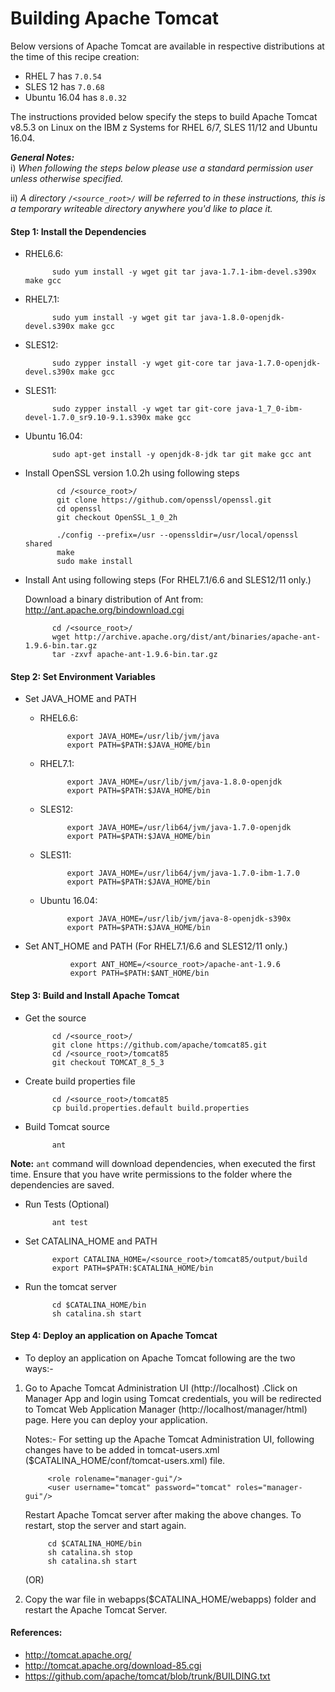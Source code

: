<!---PACKAGE:Apache Tomcat--->
<!---DISTRO:SLES 12:8.5.3--->
<!---DISTRO:SLES 11:8.5.3--->
<!---DISTRO:RHEL 7.1:8.5.3--->
<!---DISTRO:RHEL 6.6:8.5.3--->
<!---DISTRO:Ubuntu 16.x:8.5.3--->

# Building Apache Tomcat

Below versions of Apache Tomcat are available in respective distributions at the time of this recipe creation:

*    RHEL   7     has `7.0.54`
*    SLES   12    has `7.0.68`
*    Ubuntu 16.04 has `8.0.32`

The instructions provided below specify the steps to build Apache Tomcat v8.5.3 on Linux on the IBM z Systems for RHEL 6/7, SLES 11/12 and Ubuntu 16.04.

_**General Notes:**_  
i) _When following the steps below please use a standard permission user unless otherwise specified._

ii) _A directory `/<source_root>/` will be referred to in these instructions, this is a temporary writeable directory anywhere you'd like to place it._

#### Step 1: Install the Dependencies

* RHEL6.6:

			sudo yum install -y wget git tar java-1.7.1-ibm-devel.s390x make gcc
						
* RHEL7.1:

			sudo yum install -y wget git tar java-1.8.0-openjdk-devel.s390x make gcc
			
* SLES12:

			sudo zypper install -y wget git-core tar java-1.7.0-openjdk-devel.s390x make gcc

* SLES11:

			sudo zypper install -y wget tar git-core java-1_7_0-ibm-devel-1.7.0_sr9.10-9.1.s390x make gcc
			
* Ubuntu 16.04:

			sudo apt-get install -y openjdk-8-jdk tar git make gcc ant
			
						

* Install OpenSSL version 1.0.2h using following steps

			 cd /<source_root>/
             git clone https://github.com/openssl/openssl.git
             cd openssl
             git checkout OpenSSL_1_0_2h
			 
             ./config --prefix=/usr --openssldir=/usr/local/openssl shared
             make
             sudo make install

* Install Ant using following steps (For RHEL7.1/6.6 and SLES12/11 only.)

    Download a binary distribution of Ant from:
		http://ant.apache.org/bindownload.cgi
			
			cd /<source_root>/
			wget http://archive.apache.org/dist/ant/binaries/apache-ant-1.9.6-bin.tar.gz 
			tar -zxvf apache-ant-1.9.6-bin.tar.gz

#### Step 2: Set Environment Variables
* Set JAVA_HOME and PATH

	* RHEL6.6:

				export JAVA_HOME=/usr/lib/jvm/java
				export PATH=$PATH:$JAVA_HOME/bin

	* RHEL7.1:

				export JAVA_HOME=/usr/lib/jvm/java-1.8.0-openjdk
				export PATH=$PATH:$JAVA_HOME/bin

	* SLES12:

				export JAVA_HOME=/usr/lib64/jvm/java-1.7.0-openjdk
				export PATH=$PATH:$JAVA_HOME/bin
	* SLES11:

				export JAVA_HOME=/usr/lib64/jvm/java-1.7.0-ibm-1.7.0
				export PATH=$PATH:$JAVA_HOME/bin
			
	* Ubuntu 16.04:

				export JAVA_HOME=/usr/lib/jvm/java-8-openjdk-s390x
				export PATH=$PATH:$JAVA_HOME/bin
					
* Set ANT_HOME and PATH (For RHEL7.1/6.6 and SLES12/11 only.)

				export ANT_HOME=/<source_root>/apache-ant-1.9.6
				export PATH=$PATH:$ANT_HOME/bin
        
#### Step 3: Build and Install Apache Tomcat
* Get the source
    
			cd /<source_root>/
			git clone https://github.com/apache/tomcat85.git
			cd /<source_root>/tomcat85
			git checkout TOMCAT_8_5_3
		
* Create build properties file

			cd /<source_root>/tomcat85
			cp build.properties.default build.properties
		
* Build Tomcat source

			ant

**Note:** `ant` command will download dependencies, when executed the first time. Ensure that you have write permissions to the folder where the dependencies are saved.

* Run Tests (Optional)

			ant test

* Set CATALINA_HOME and PATH

			export CATALINA_HOME=/<source_root>/tomcat85/output/build
			export PATH=$PATH:$CATALINA_HOME/bin
			
* Run the tomcat server

			cd $CATALINA_HOME/bin
			sh catalina.sh start

#### Step 4: Deploy an application on Apache Tomcat
* To deploy an application on Apache Tomcat following are the two ways:-

1. Go to Apache Tomcat Administration UI (http://localhost) .Click on Manager App and login using Tomcat credentials, you will be redirected to Tomcat Web Application Manager (http://localhost/manager/html)  page. Here you can deploy your application.

	Notes:-
	For setting up the Apache Tomcat Administration UI, following changes have to be added in tomcat-users.xml ($CATALINA_HOME/conf/tomcat-users.xml) file.
	
			<role rolename="manager-gui"/> 
			<user username="tomcat" password="tomcat" roles="manager-gui"/>
	
	Restart Apache Tomcat server after making the above changes.
	To restart, stop the server and start again.
			
			cd $CATALINA_HOME/bin
			sh catalina.sh stop
			sh catalina.sh start
	
	(OR)
			
2. Copy the war file in webapps($CATALINA_HOME/webapps) folder and restart the Apache Tomcat Server.			
			
	
#### References:
* http://tomcat.apache.org/
* http://tomcat.apache.org/download-85.cgi
* https://github.com/apache/tomcat/blob/trunk/BUILDING.txt
 
